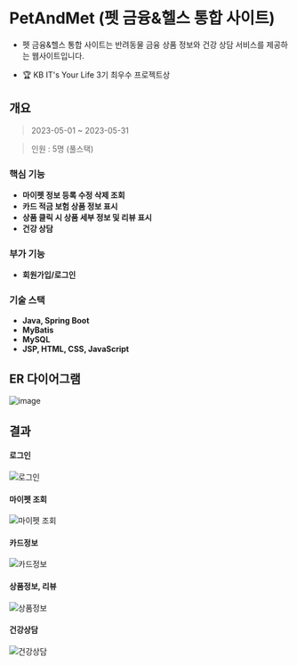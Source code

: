 # PetAndMet (펫 금융&헬스 통합 사이트)
- 펫 금융&헬스 통합 사이트는 반려동물 금융 상품 정보와 건강 상담 서비스를 제공하는 웹사이트입니다.

- 🏆 KB IT's Your Life 3기 최우수 프로젝트상

## 개요
> 2023-05-01 ~ 2023-05-31

> 인원 : 5명 (풀스택)

### 핵심 기능
* **마이펫 정보 등록 수정 삭제 조회**
* **카드 적금 보험 상품 정보 표시**
* **상품 클릭 시 상품 세부 정보 및 리뷰 표시**
* **건강 상담**

### 부가 기능
* **회원가입/로그인**

### 기술 스택
- **Java, Spring Boot**
- **MyBatis**
- **MySQL**
- **JSP, HTML, CSS, JavaScript**

## ER 다이어그램
![image](https://github.com/kb03-project/petandmet/assets/93168480/711130d4-24d2-49ce-9991-43b953ce6e45)

## 결과
#### 로그인
![로그인](https://github.com/kb03-project/petandmet/assets/93168480/e24e6f11-7fc9-4335-bec2-98dfcbe44531)

#### 마이펫 조회
![마이펫 조회](https://github.com/kb03-project/petandmet/assets/93168480/edec34ea-13bc-4f50-80aa-2fa41d9446bc)

#### 카드정보
![카드정보](https://github.com/kb03-project/petandmet/assets/93168480/e43fc352-f9c4-4b8b-a89e-9b3d9de24358)

#### 상품정보, 리뷰
![상품정보](https://github.com/kb03-project/petandmet/assets/93168480/1f72fbda-b5b3-48d5-9019-ccac5c36dba3)

#### 건강상담
![건강상담](https://github.com/kb03-project/petandmet/assets/93168480/3c635bc2-037e-4074-8252-541a84cfdb5d)

